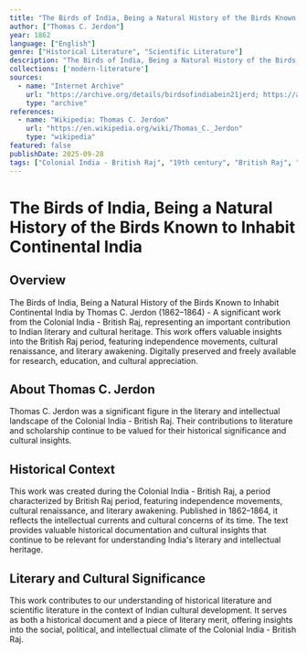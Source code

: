 ```yaml
---
title: "The Birds of India, Being a Natural History of the Birds Known to Inhabit Continental India"
author: ["Thomas C. Jerdon"]
year: 1862
language: ["English"]
genre: ["Historical Literature", "Scientific Literature"]
description: "The Birds of India, Being a Natural History of the Birds Known to Inhabit Continental India by Thomas C. Jerdon (1862–1864) - A significant work from the Colonial India - British Raj, representing an important contribution to Indian literary and cultural heritage."
collections: ['modern-literature']
sources:
  - name: "Internet Archive"
    url: "https://archive.org/details/birdsofindiabein21jerd; https://archive.org/details/McGillLibrary-rbsc_blackerwood_birds-india-jerdon_QL69114J471862a_v4-20238"
    type: "archive"
references:
  - name: "Wikipedia: Thomas C. Jerdon"
    url: "https://en.wikipedia.org/wiki/Thomas_C._Jerdon"
    type: "wikipedia"
featured: false
publishDate: 2025-09-28
tags: ["Colonial India - British Raj", "19th century", "British Raj", "independence movement", "cultural renaissance", "nationalism", "literary revival", "Indian literature", "digital heritage", "public domain", "classical texts"]
---
```


# The Birds of India, Being a Natural History of the Birds Known to Inhabit Continental India

## Overview

The Birds of India, Being a Natural History of the Birds Known to Inhabit Continental India by Thomas C. Jerdon (1862–1864) - A significant work from the Colonial India - British Raj, representing an important contribution to Indian literary and cultural heritage. This work offers valuable insights into the British Raj period, featuring independence movements, cultural renaissance, and literary awakening. Digitally preserved and freely available for research, education, and cultural appreciation.

## About Thomas C. Jerdon

Thomas C. Jerdon was a significant figure in the literary and intellectual landscape of the Colonial India - British Raj. Their contributions to literature and scholarship continue to be valued for their historical significance and cultural insights.

## Historical Context

This work was created during the Colonial India - British Raj, a period characterized by British Raj period, featuring independence movements, cultural renaissance, and literary awakening. Published in 1862–1864, it reflects the intellectual currents and cultural concerns of its time. The text provides valuable historical documentation and cultural insights that continue to be relevant for understanding India's literary and intellectual heritage.

## Literary and Cultural Significance

This work contributes to our understanding of historical literature and scientific literature in the context of Indian cultural development. It serves as both a historical document and a piece of literary merit, offering insights into the social, political, and intellectual climate of the Colonial India - British Raj.

